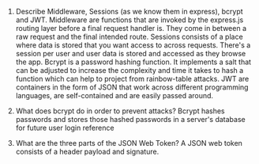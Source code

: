 <!-- Answers to the Short Answer Essay Questions go here -->

1.  Describe Middleware, Sessions (as we know them in express), bcrypt and JWT.
    Middleware are functions that are invoked by the express.js routing layer before a final request handler is. They come in between a raw request and the final intended route.
    Sessions consists of a place where data is stored that you want access to across requests. There's a session per user and user data is stored and accessed as they browse the app.
    Bcrypt is a password hashing function. It implements a salt that can be adjusted to increase the complexity and time it takes to hash a function which can help to project from rainbow-table attacks.
    JWT are containers in the form of JSON that work across different programming languages, are self-contained and are easily passed around.

2.  What does bcrypt do in order to prevent attacks?
    Bcrypt hashes passwords and stores those hashed passwords in a server's database for future user login reference

3.  What are the three parts of the JSON Web Token?
    A JSON web token consists of a header payload and signature.
